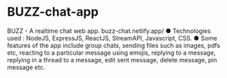 # BUZZ-chat-app
BUZZ - A realtime chat web app. buzz-chat.netlify.app/
● Technologies used : NodeJS, ExpressJS, ReactJS, StreamAPI, Javascript, CSS.
● Some features of the app include group chats, sending files such as images, pdfs etc, reacting to a
particular message using emojis, replying to a message, replying in a thread to a message, edit
sent message, delete message, pin message etc.


